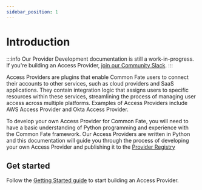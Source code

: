 ```yaml
---
sidebar_position: 1
---
```


# Introduction

:::info
Our Provider Development documentation is still a work-in-progress. If you're building an Access Provider, [join our Community Slack](https://join.slack.com/t/commonfatecommunity/shared_invite/zt-q4m96ypu-_gYlRWD3k5rIsaSsqP7QMg).
:::

Access Providers are plugins that enable Common Fate users to connect their accounts to other services, such as cloud providers and SaaS applications. They contain integration logic that assigns users to specific resources within these services, streamlining the process of managing user access across multiple platforms. Examples of Access Providers include AWS Access Provider and Okta Access Provider.

To develop your own Access Provider for Common Fate, you will need to have a basic understanding of Python programming and experience with the Common Fate framework. Our Access Providers are written in Python and this documentation will guide you through the process of developing your own Access Provider and publishing it to the [Provider Registry](https://registry.commonfate.io)

## Get started

Follow the [Getting Started guide](/provider-development/getting-started) to start building an Access Provider.
